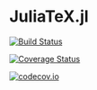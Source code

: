 # JuliaTeX.jl

[![Build Status](https://travis-ci.org/chakravala/JuliaTeX.jl.svg?branch=master)](https://travis-ci.org/chakravala/JuliaTeX.jl)

[![Coverage Status](https://coveralls.io/repos/chakravala/JuliaTeX.jl/badge.svg?branch=master&service=github)](https://coveralls.io/github/chakravala/JuliaTeX.jl?branch=master)

[![codecov.io](http://codecov.io/github/chakravala/JuliaTeX.jl/coverage.svg?branch=master)](http://codecov.io/github/chakravala/JuliaTeX.jl?branch=master)
